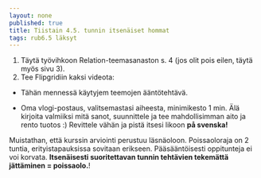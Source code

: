 ```yaml
---
layout: none
published: true
title: Tiistain 4.5. tunnin itsenäiset hommat
tags: rub6.5 läksyt
---
```

1. Täytä työvihkoon Relation-teemasanaston s. 4 (jos olit pois eilen, täytä myös sivu 3).
2. Tee Flipgridiin kaksi videota:

 - Tähän mennessä käytyjem teemojen ääntötehtävä.
 
 - Oma vlogi-postaus, valitsemastasi aiheesta, minimikesto 1 min. Älä kirjoita valmiiksi mitä sanot, suunnittele ja tee mahdollisimman aito ja rento tuotos :) Revittele vähän ja pistä itsesi likoon **på svenska!**
 
 Muistathan, että kurssin arviointi perustuu läsnäoloon. Poissaoloraja on 2 tuntia, erityistapauksissa sovitaan erikseen. Pääsääntöisesti oppitunteja ei voi korvata. **Itsenäisesti suoritettavan tunnin tehtävien tekemättä jättäminen = poissaolo.**!
 